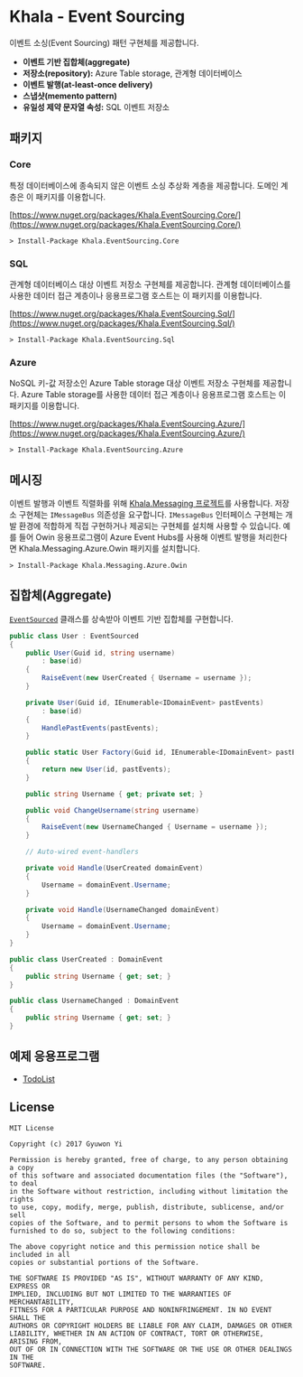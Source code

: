 # Khala - Event Sourcing

이벤트 소싱(Event Sourcing) 패턴 구현체를 제공합니다.

- **이벤트 기반 집합체(aggregate)**
- **저장소(repository):** Azure Table storage, 관계형 데이터베이스
- **이벤트 발행(at-least-once delivery)**
- **스냅샷(memento pattern)**
- **유일성 제약 문자열 속성:** SQL 이벤트 저장소

## 패키지

### Core

특정 데이터베이스에 종속되지 않은 이벤트 소싱 추상화 계층을 제공합니다. 도메인 계층은 이 패키지를 이용합니다.

[https://www.nuget.org/packages/Khala.EventSourcing.Core/](https://www.nuget.org/packages/Khala.EventSourcing.Core/)

```
> Install-Package Khala.EventSourcing.Core
```

### SQL

관계형 데이터베이스 대상 이벤트 저장소 구현체를 제공합니다. 관계형 데이터베이스를 사용한 데이터 접근 계층이나 응용프로그램 호스트는 이 패키지를 이용합니다.

[https://www.nuget.org/packages/Khala.EventSourcing.Sql/](https://www.nuget.org/packages/Khala.EventSourcing.Sql/)


```
> Install-Package Khala.EventSourcing.Sql
```

### Azure

NoSQL 키-값 저장소인 Azure Table storage 대상 이벤트 저장소 구현체를 제공합니다. Azure Table storage를 사용한 데이터 접근 계층이나 응용프로그램 호스트는 이 패키지를 이용합니다.

[https://www.nuget.org/packages/Khala.EventSourcing.Azure/](https://www.nuget.org/packages/Khala.EventSourcing.Azure/)

```
> Install-Package Khala.EventSourcing.Azure
```

## 메시징

이벤트 발행과 이벤트 직렬화를 위해 [Khala.Messaging 프로젝트](https://github.com/Reacture/Khala.Messaging)를 사용합니다. 저장소 구현체는 `IMessageBus` 의존성을 요구합니다. `IMessageBus` 인터페이스 구현체는 개발 환경에 적합하게 직접 구현하거나 제공되는 구현체를 설치해 사용할 수 있습니다. 예를 들어 Owin 응용프로그램이 Azure Event Hubs를 사용해 이벤트 발행을 처리한다면 Khala.Messaging.Azure.Owin 패키지를 설치합니다.

```
> Install-Package Khala.Messaging.Azure.Owin
```

## 집합체(Aggregate)

[`EventSourced`](source/Khala.EventSourcing/EventSourcing/EventSourced.cs) 클래스를 상속받아 이벤트 기반 집합체를 구현합니다.

```csharp
public class User : EventSourced
{
    public User(Guid id, string username)
        : base(id)
    {
        RaiseEvent(new UserCreated { Username = username });
    }

    private User(Guid id, IEnumerable<IDomainEvent> pastEvents)
        : base(id)
    {
        HandlePastEvents(pastEvents);
    }

    public static User Factory(Guid id, IEnumerable<IDomainEvent> pastEvents)
    {
        return new User(id, pastEvents);
    }

    public string Username { get; private set; }

    public void ChangeUsername(string username)
    {
        RaiseEvent(new UsernameChanged { Username = username });
    }

    // Auto-wired event-handlers

    private void Handle(UserCreated domainEvent)
    {
        Username = domainEvent.Username;
    }

    private void Handle(UsernameChanged domainEvent)
    {
        Username = domainEvent.Username;
    }
}

public class UserCreated : DomainEvent
{
    public string Username { get; set; }
}

public class UsernameChanged : DomainEvent
{
    public string Username { get; set; }
}
```

## 예제 응용프로그램

- [TodoList](examples/TodoList)

## License

```
MIT License

Copyright (c) 2017 Gyuwon Yi

Permission is hereby granted, free of charge, to any person obtaining a copy
of this software and associated documentation files (the "Software"), to deal
in the Software without restriction, including without limitation the rights
to use, copy, modify, merge, publish, distribute, sublicense, and/or sell
copies of the Software, and to permit persons to whom the Software is
furnished to do so, subject to the following conditions:

The above copyright notice and this permission notice shall be included in all
copies or substantial portions of the Software.

THE SOFTWARE IS PROVIDED "AS IS", WITHOUT WARRANTY OF ANY KIND, EXPRESS OR
IMPLIED, INCLUDING BUT NOT LIMITED TO THE WARRANTIES OF MERCHANTABILITY,
FITNESS FOR A PARTICULAR PURPOSE AND NONINFRINGEMENT. IN NO EVENT SHALL THE
AUTHORS OR COPYRIGHT HOLDERS BE LIABLE FOR ANY CLAIM, DAMAGES OR OTHER
LIABILITY, WHETHER IN AN ACTION OF CONTRACT, TORT OR OTHERWISE, ARISING FROM,
OUT OF OR IN CONNECTION WITH THE SOFTWARE OR THE USE OR OTHER DEALINGS IN THE
SOFTWARE.
```

